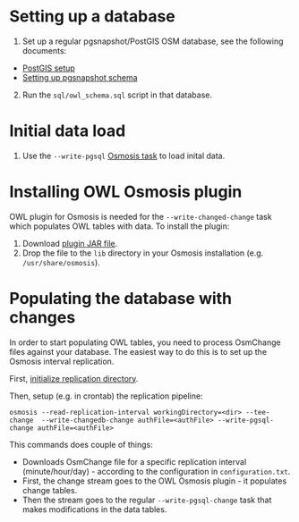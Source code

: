 Setting up a database
=====================

1. Set up a regular pgsnapshot/PostGIS OSM database, see the following documents:
 * [PostGIS setup](http://wiki.openstreetmap.org/wiki/Osmosis/PostGIS_Setup)
 * [Setting up pgsnapshot schema](http://wiki.openstreetmap.org/wiki/Osmosis/Detailed_Usage#PostGIS_Tasks_.28Snapshot_Schema.29)
2. Run the `sql/owl_schema.sql` script in that database.

Initial data load
=================

1. Use the `--write-pgsql` [Osmosis task](http://wiki.openstreetmap.org/wiki/Osmosis/Detailed_Usage#--write-pgsql_.28--wp.29) to load inital data.

Installing OWL Osmosis plugin
=============================

OWL plugin for Osmosis is needed for the `--write-changed-change` task which populates OWL tables with data. To install
the plugin:

1. Download [plugin JAR file](http://TBD).
2. Drop the file to the `lib` directory in your Osmosis installation (e.g. `/usr/share/osmosis`).

Populating the database with changes
====================================

In order to start populating OWL tables, you need to process OsmChange files against your database. The easiest way to do this is to set up the Osmosis interval replication.

First, [initialize replication directory](http://wiki.openstreetmap.org/wiki/Osmosis/Detailed_Usage#--read-replication-interval-init_.28--rrii.29).

Then, setup (e.g. in crontab) the replication pipeline:

    osmosis --read-replication-interval workingDirectory=<dir> --tee-change  --write-changedb-change authFile=<authFile> --write-pgsql-change authFile=<authFile>

This commands does couple of things:
* Downloads OsmChange file for a specific replication interval (minute/hour/day) - according to the configuration in `configuration.txt`.
* First, the change stream goes to the OWL Osmosis plugin - it populates change tables.
* Then the stream goes to the regular `--write-pgsql-change` task that makes modifications in the data tables.
